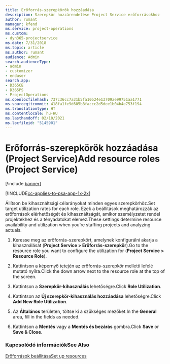 ```yaml
---
title: Erőforrás-szerepkörök hozzáadása
description: Szerepkör hozzárendelése Project Service erőforrásokhoz
author: rumant
manager: kfend
ms.service: project-operations
ms.custom:
- dyn365-projectservice
ms.date: 7/31/2018
ms.topic: article
ms.author: rumant
audience: Admin
search.audienceType:
- admin
- customizer
- enduser
search.app:
- D365CE
- D365PS
- ProjectOperations
ms.openlocfilehash: 737c36cc7a31b5fa10524e13709ae99751aa1771
ms.sourcegitcommit: 418fa1fe9d605b8faccc2d5dee1b04b4e753f194
ms.translationtype: HT
ms.contentlocale: hu-HU
ms.lasthandoff: 02/10/2021
ms.locfileid: "5145901"
---
```

# <a name="add-resource-roles-project-service"></a><span data-ttu-id="039e5-103">Erőforrás-szerepkörök hozzáadása (Project Service)</span><span class="sxs-lookup"><span data-stu-id="039e5-103">Add resource roles (Project Service)</span></span>

[!include [banner](../includes/psa-now-project-operations.md)]

[!INCLUDE[cc-applies-to-psa-app-1x-2x](../includes/cc-applies-to-psa-app-1x-2x.md)]

<span data-ttu-id="039e5-104">Állítson be kihasználtsági célarányokat minden egyes szerepkörhöz.</span><span class="sxs-lookup"><span data-stu-id="039e5-104">Set target utilization rates for each role.</span></span> <span data-ttu-id="039e5-105">Ezek a beállítások meghatározzák az erőforrások elérhetőségét és kihasználtságát, amikor személyzetet rendel projektekhez és a tényadatokat elemez.</span><span class="sxs-lookup"><span data-stu-id="039e5-105">These settings determine resource availability and utilization when you’re staffing projects and analyzing actuals.</span></span>  
  
1.  <span data-ttu-id="039e5-106">Keresse meg az erőforrás-szerepkört, amelynek konfigurálni akarja a kihasználását (**Project Service > Erőforrás-szerepkör**).</span><span class="sxs-lookup"><span data-stu-id="039e5-106">Go to the resource role you want to configure the utilization for (**Project Service > Resource Role**).</span></span>  
  
2.  <span data-ttu-id="039e5-107">Kattintson a képernyő tetején az erőforrás-szerepkör melletti lefelé mutató nyílra.</span><span class="sxs-lookup"><span data-stu-id="039e5-107">Click the down arrow next to the resource role at the top of the screen.</span></span>  
  
3.  <span data-ttu-id="039e5-108">Kattintson a **Szerepkör-kihasználás** lehetőségre.</span><span class="sxs-lookup"><span data-stu-id="039e5-108">Click **Role Utilization**.</span></span>  
  
4.  <span data-ttu-id="039e5-109">Kattintson az **Új szerepkör-kihasználás hozzáadása** lehetőségre.</span><span class="sxs-lookup"><span data-stu-id="039e5-109">Click **Add New Role Utilization**.</span></span>  
  
5.  <span data-ttu-id="039e5-110">Az **Általános** területen, töltse ki a szükséges mezőket.</span><span class="sxs-lookup"><span data-stu-id="039e5-110">In the **General** area, fill in the fields as needed.</span></span>  
  
6.  <span data-ttu-id="039e5-111">Kattintson a **Mentés** vagy a **Mentés és bezárás** gombra.</span><span class="sxs-lookup"><span data-stu-id="039e5-111">Click **Save** or **Save & Close**.</span></span>  
  
### <a name="see-also"></a><span data-ttu-id="039e5-112">Kapcsolódó információk</span><span class="sxs-lookup"><span data-stu-id="039e5-112">See Also</span></span>  
 [<span data-ttu-id="039e5-113">Erőforrások beállítása</span><span class="sxs-lookup"><span data-stu-id="039e5-113">Set up resources</span></span>](../psa/set-up-resources.md)
